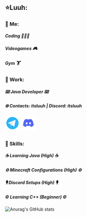 ## ⭐️Luuh:

### 📌 Me:
##### **Coding** 🧑🏻‍💻 
##### **Videogames** 🎮
##### **Gym** 🏋️‍

##

### 📌 Work:
##### ⌨️ **Java** *Developer* ⌨️
##### 🌐 **Contacts:** itsluuh | Discord: itsluuh
<a href="https://t.me/ItsLuuh"><img src="images/telegramgif.png"></img></a>
<a href="https://discordapp.com/users/1126161868709429410"><img src="images/discordlogo.png"></img></a>
##

### 📌 Skills:
##### ☕️ Learning **Java** ___(High)___ ☕️
##### ⚙️ Minecraft **Configurations** ***(High)*** ⚙️
##### 🎙 Discord **Setups** ***(High)*** 🎙
##### ©️ Learning **C++** ***(Beginner)*** ©️

![Anurag's GitHub stats](https://github-readme-stats.vercel.app/api?username=itsluuh&count_private=true&show_icons=true&theme=github_dark)
